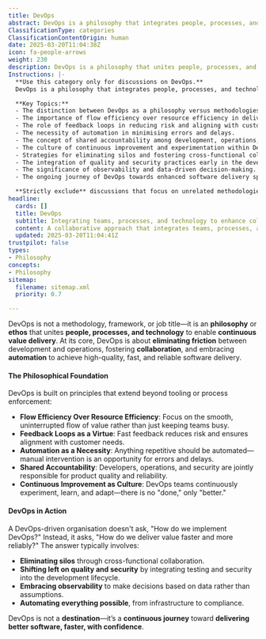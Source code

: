 ```yaml
---
title: DevOps
abstract: DevOps is a philosophy that integrates people, processes, and technology to facilitate continuous value delivery in software development. Originating from the need to bridge the gap between development and operations, it emphasises collaboration and automation to enhance the quality and speed of software delivery. The core principles of DevOps prioritise flow efficiency over mere resource utilisation, advocate for rapid feedback loops to align with customer needs, and promote automation to minimise errors and delays. Additionally, it fosters shared accountability among developers, operations, and security teams, ensuring collective responsibility for product quality. DevOps encourages a culture of continuous improvement, where teams are committed to experimentation and adaptation. In practice, organisations embracing DevOps focus on eliminating silos, integrating quality and security measures early in the development process, leveraging data for informed decision-making, and automating as many processes as possible. This approach is crucial in agile and DevOps environments as it enables organisations to deliver software more reliably and efficiently, ultimately enhancing their ability to respond to market demands and customer expectations. DevOps is viewed not as a final goal but as an ongoing journey towards improved software delivery.
ClassificationType: categories
ClassificationContentOrigin: human
date: 2025-03-20T11:04:38Z
icon: fa-people-arrows
weight: 230
description: DevOps is a philosophy that unites people, processes, and technology to deliver continuous value, fostering collaboration, automation, and shared accountability.
Instructions: |-
  **Use this category only for discussions on DevOps.**  
  DevOps is a philosophy that integrates people, processes, and technology to facilitate continuous value delivery, emphasising collaboration, automation, and shared accountability. The scope of this category encompasses the principles, practices, and cultural shifts necessary for effective DevOps implementation.

  **Key Topics:**
  - The distinction between DevOps as a philosophy versus methodologies or job titles.
  - The importance of flow efficiency over resource efficiency in delivering value.
  - The role of feedback loops in reducing risk and aligning with customer needs.
  - The necessity of automation in minimising errors and delays.
  - The concept of shared accountability among development, operations, and security teams.
  - The culture of continuous improvement and experimentation within DevOps teams.
  - Strategies for eliminating silos and fostering cross-functional collaboration.
  - The integration of quality and security practices early in the development lifecycle (shifting left).
  - The significance of observability and data-driven decision-making.
  - The ongoing journey of DevOps towards enhanced software delivery speed and reliability.

  **Strictly exclude** discussions that focus on unrelated methodologies, frameworks, or tools that do not align with the core principles of DevOps, such as specific project management techniques that do not incorporate the DevOps ethos.
headline:
  cards: []
  title: DevOps
  subtitle: Integrating teams, processes, and technology to enhance collaboration, automate workflows, and ensure shared responsibility for continuous delivery.
  content: A collaborative approach that integrates teams, processes, and technology to enhance workflow efficiency and accountability. Posts should explore automation, continuous delivery, performance metrics, and the impact of organisational culture on delivery outcomes, drawing insights from complexity theory and evidence-based management principles.
  updated: 2025-03-20T11:04:41Z
trustpilot: false
types:
- Philosophy
concepts:
- Philosophy
sitemap:
  filename: sitemap.xml
  priority: 0.7

---
```

DevOps is not a methodology, framework, or job title—it is an **philosophy** or **ethos** that unites **people, processes, and technology** to enable **continuous value delivery**. At its core, DevOps is about **eliminating friction** between development and operations, fostering **collaboration**, and embracing **automation** to achieve high-quality, fast, and reliable software delivery.

#### **The Philosophical Foundation**

DevOps is built on principles that extend beyond tooling or process enforcement:

- **Flow Efficiency Over Resource Efficiency**: Focus on the smooth, uninterrupted flow of value rather than just keeping teams busy.
- **Feedback Loops as a Virtue**: Fast feedback reduces risk and ensures alignment with customer needs.
- **Automation as a Necessity**: Anything repetitive should be automated—manual intervention is an opportunity for errors and delays.
- **Shared Accountability**: Developers, operations, and security are jointly responsible for product quality and reliability.
- **Continuous Improvement as Culture**: DevOps teams continuously experiment, learn, and adapt—there is no "done," only "better."

#### **DevOps in Action**

A DevOps-driven organisation doesn't ask, "How do we implement DevOps?" Instead, it asks, "How do we deliver value faster and more reliably?" The answer typically involves:

- **Eliminating silos** through cross-functional collaboration.
- **Shifting left on quality and security** by integrating testing and security into the development lifecycle.
- **Embracing observability** to make decisions based on data rather than assumptions.
- **Automating everything possible**, from infrastructure to compliance.

DevOps is not a **destination**—it’s a **continuous journey** toward **delivering better software, faster, with confidence**.

